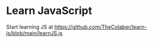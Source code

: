 # Learn JavaScript

Start learning JS at https://github.com/TheColaber/learn-js/blob/main/learnJS.js
